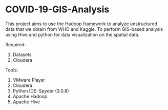 # COVID-19-GIS-Analysis
This project aims to use the Hadoop framework to analyze unstructured data that we obtain from WHO and Kaggle. To perform GIS-based analysis using Hive and python for data visualization on the spatial data.

Required:
1. Datasets
2. Cloudera

Tools:
1. VMware Player
2. Cloudera
3. Python IDE: Spyder (3.0.8)
4. Apache Hadoop
5. Apache Hive
